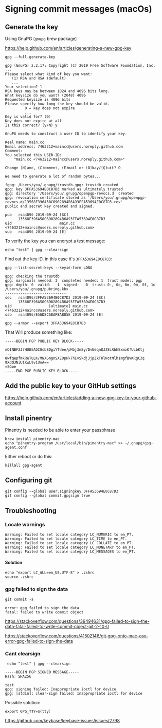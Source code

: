 # Signing commit messages (macOs)

## Generate the key

Using GnuPG (`gnupg` brew package)

https://help.github.com/en/articles/generating-a-new-gpg-key

    gpg --full-generate-key

```
gpg (GnuPG) 2.2.17; Copyright (C) 2019 Free Software Foundation, Inc.
...
Please select what kind of key you want:
   (1) RSA and RSA (default)
   ...
Your selection? 1
RSA keys may be between 1024 and 4096 bits long.
What keysize do you want? (2048) 4096
Requested keysize is 4096 bits
Please specify how long the key should be valid.
         0 = key does not expire
         ...
Key is valid for? (0)
Key does not expire at all
Is this correct? (y/N) y
                        
GnuPG needs to construct a user ID to identify your key.

Real name: main.cc
Email address: 7463212+maincc@users.noreply.github.com
Comment:
You selected this USER-ID:
    "main.cc <7463212+maincc@users.noreply.github.com>"

Change (N)ame, (C)omment, (E)mail or (O)kay/(Q)uit? O

We need to generate a lot of random bytes...

fgpg: /Users/you/.gnupg/trustdb.gpg: trustdb created
gpg: key 3FFA53694E0C87D3 marked as ultimately trusted
gpg: directory '/Users/you/.gnupg/openpgp-revocs.d' created
gpg: revocation certificate stored as '/Users/you/.gnupg/openpgp-revocs.d/13568F396A50C6902894B6A93FFA53694E0C87D3.rev'
public and secret key created and signed.

pub   rsa4096 2019-09-24 [SC]
      13568F396A50C6902894B6A93FFA53694E0C87D3
uid                      main.cc <7463212+maincc@users.noreply.github.com>
sub   rsa4096 2019-09-24 [E]
```

To verify the key you can encrypt a test message:

    echo "test" | gpg --clearsign

Find out the key ID, in this case it's `3FFA53694E0C87D3`:

    gpg --list-secret-keys --keyid-form LONG

```
gpg: checking the trustdb
gpg: marginals needed: 3  completes needed: 1  trust model: pgp
gpg: depth: 0  valid:   1  signed:   0  trust: 0-, 0q, 0n, 0m, 0f, 1u
/Users/you/.gnupg/pubring.kbx
----------------------------
sec   rsa4096/3FFA53694E0C87D3 2019-09-24 [SC]
      13568F396A50C6902894B6A93FFA53694E0C87D3
uid                 [ultimate] main.cc <7463212+maincc@users.noreply.github.com>
ssb   rsa4096/E56D8C58AF8AB05E 2019-09-24 [E]
```

    gpg --armor --export 3FFA53694E0C87D3

That Will produce something like:

```
-----BEGIN PGP PUBLIC KEY BLOCK-----

mQINBF2J7HUBEADI0cb8DgiYTdee/pMbj3m8y/DvUeqnQJZ8LRbhBxmzKfULbKtj
...
8wfqepfmkReTULK/MNXGngnSXEOpHk7hIvSkdjJjpZkTUlNotNlh1mgfBvKRgC3q
9XdQJNiU1KwL9v1UnA==
=SGoe
-----END PGP PUBLIC KEY BLOCK-----
```

## Add the public key to your GitHub settings

https://help.github.com/en/articles/adding-a-new-gpg-key-to-your-github-account

## Install pinentry

Pinentry is needed to be able to enter your passphrase

    brew install pinentry-mac
    echo "pinentry-program /usr/local/bin/pinentry-mac" >> ~/.gnupg/gpg-agent.conf

Either reboot or do this:

    killall gpg-agent

## Configuring git

    git config --global user.signingkey 3FFA53694E0C87D3
    git config --global commit.gpgsign true

## Troubleshooting

### Locale warnings

```
Warning: Failed to set locale category LC_NUMERIC to en_PT.
Warning: Failed to set locale category LC_TIME to en_PT.
Warning: Failed to set locale category LC_COLLATE to en_PT.
Warning: Failed to set locale category LC_MONETARY to en_PT.
Warning: Failed to set locale category LC_MESSAGES to en_PT.
```

#### Solution

    echo "export LC_ALL=en_US.UTF-8" > .zshrc
    source .zshrc

### gpg failed to sign the data

    git commit -a

```
error: gpg failed to sign the data
fatal: failed to write commit object
```

https://stackoverflow.com/questions/39494631/gpg-failed-to-sign-the-data-fatal-failed-to-write-commit-object-git-2-10-0

https://stackoverflow.com/questions/41502146/git-gpg-onto-mac-osx-error-gpg-failed-to-sign-the-data

### Cant clearsign

     echo "test" | gpg --clearsign

```
-----BEGIN PGP SIGNED MESSAGE-----
Hash: SHA256

test
gpg: signing failed: Inappropriate ioctl for device
gpg: [stdin]: clear-sign failed: Inappropriate ioctl for device
```

Possible solution:

    export GPG_TTY=$(tty)

https://github.com/keybase/keybase-issues/issues/2798
